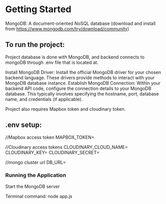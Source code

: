 # Getting Started
MongoDB: A document-oriented NoSQL database (download and install from https://www.mongodb.com/try/download/community)

## To run the project:

Project database is done with MongoDB, and backend connects to mongoDB through .env file that is located at.

Install MongoDB Driver: Install the official MongoDB driver for your chosen backend language. These drivers provide methods to interact with your MongoDB database instance.
Establish MongoDB Connection: Within your backend API code, configure the connection details to your MongoDB database. This typically involves specifying the hostname, port, database name, and credentials (if applicable).

Project also requires Mapbox token and cloudinary token. 

## .env setup:
//Mapbox access token
MAPBOX_TOKEN=

//Cloudinary access tokens
CLOUDINARY_CLOUD_NAME=
CLOUDINARY_KEY=
CLOUDINARY_SECRET=

//mongo cluster url
DB_URL=

### Running the Application

Start the MongoDB server

Terminal command:
node app.js






